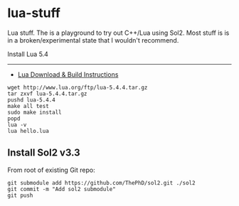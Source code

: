 # lua-stuff
Lua stuff. The is a playground to try out C++/Lua using Sol2.  Most stuff is  is in a broken/experimental state that I wouldn't recommend.

Install Lua 5.4
----------- ---

* [Lua Download & Build Instructions](https://www.lua.org/download.html)

```
wget http://www.lua.org/ftp/lua-5.4.4.tar.gz
tar zxvf lua-5.4.4.tar.gz
pushd lua-5.4.4
make all test
sudo make install
popd
lua -v
lua hello.lua
```

Install Sol2 v3.3
-----------------

From root of existing Git repo:

```
git submodule add https://github.com/ThePhD/sol2.git ./sol2
git commit -m "Add sol2 submodule"
git push
```

